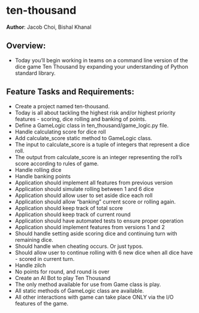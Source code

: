 # ten-thousand

**Author**: Jacob Choi, Bishal Khanal

## Overview: 
- Today you’ll begin working in teams on a command line version of the dice game Ten Thousand by expanding your understanding of Python standard library.

## Feature Tasks and Requirements:
- Create a project named ten-thousand.
- Today is all about tackling the highest risk and/or highest priority features - scoring, dice rolling and banking of points.
- Define a GameLogic class in ten_thousand/game_logic.py file.
- Handle calculating score for dice roll
- Add calculate_score static method to GameLogic class.
- The input to calculate_score is a tuple of integers that represent a dice roll.
- The output from calculate_score is an integer representing the roll’s score according to rules of game.
- Handle rolling dice
- Handle banking points
- Application should implement all features from previous version
- Application should simulate rolling between 1 and 6 dice
- Application should allow user to set aside dice each roll
- Application should allow “banking” current score or rolling again.
- Application should keep track of total score
- Application should keep track of current round
- Application should have automated tests to ensure proper operation
- Application should implement features from versions 1 and 2
- Should handle setting aside scoring dice and continuing turn with remaining dice.
- Should handle when cheating occurs.
Or just typos.
- Should allow user to continue rolling with 6 new dice when all dice have - scored in current turn.
- Handle zilch
- No points for round, and round is over
- Create an AI Bot to play Ten Thousand
- The only method available for use from Game class is play.
- All static methods of GameLogic class are available.
- All other interactions with game can take place ONLY via the I/O features of the game.

